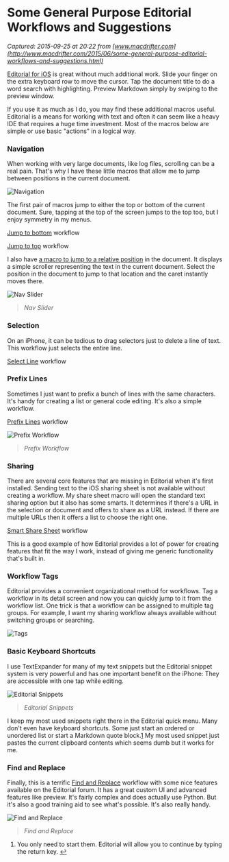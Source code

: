 # Some General Purpose Editorial Workflows and Suggestions

_Captured: 2015-09-25 at 20:22 from [www.macdrifter.com](http://www.macdrifter.com/2015/06/some-general-purpose-editorial-workflows-and-suggestions.html)_

[Editorial for iOS](https://itunes.apple.com/us/app/editorial/id673907758?mt=8&uo=4&at=11I5Ug&ct=blog) is great without much additional work. Slide your finger on the extra keyboard row to move the cursor. Tap the document title to do a word search with highlighting. Preview Markdown simply by swiping to the preview window.

If you use it as much as I do, you may find these additional macros useful. Editorial is a means for working with text and often it can seem like a heavy IDE that requires a huge time investment. Most of the macros below are simple or use basic "actions" in a logical way.

### Navigation

When working with very large documents, like log files, scrolling can be a real pain. That's why I have these little macros that allow me to jump between positions in the current document.

![Navigation](http://www.macdrifter.com/uploads/2015/06/IMG_20150621_063139.PNG)

The first pair of macros jump to either the top or bottom of the current document. Sure, tapping at the top of the screen jumps to the top too, but I enjoy symmetry in my menus.

[Jump to bottom](http://www.editorial-workflows.com/workflow/5862958789820416/n7B7595sARY) workflow

[Jump to top](http://www.editorial-workflows.com/workflow/5838294134816768/4urBNb4DFII) workflow

I also have [a macro to jump to a relative position](http://www.editorial-workflows.com/workflow/5845018912751616/oJhGoMlVOWg) in the document. It displays a simple scroller representing the text in the current document. Select the position in the document to jump to that location and the caret instantly moves there.

![Nav Slider](http://www.macdrifter.com/uploads/2015/06/IMG_20150621_064446.PNG)

> _Nav Slider_

### Selection

On an iPhone, it can be tedious to drag selectors just to delete a line of text. This workflow just selects the entire line.

[Select Line](http://www.editorial-workflows.com/workflow/5805030082871296/uHFDk54CNkQ) workflow

### Prefix Lines

Sometimes I just want to prefix a bunch of lines with the same characters. It's handy for creating a list or general code editing. It's also a simple workflow.

[Prefix Lines](http://www.editorial-workflows.com/workflow/5901674161897472/qNywgK_6CbE) workflow

![Prefix Workflow](http://www.macdrifter.com/uploads/2015/06/IMG_20150621_070631.PNG)

> _Prefix Workflow_

### Sharing

There are several core features that are missing in Editorial when it's first installed. Sending text to the iOS sharing sheet is not available without creating a workflow. My share sheet macro will open the standard text sharing option but it also has some smarts. It determines if there's a URL in the selection or document and offers to share as a URL instead. If there are multiple URLs then it offers a list to choose the right one.

[Smart Share Sheet](http://www.editorial-workflows.com/workflow/6445356355158016/4lDvdqlVmig) workflow

This is a good example of how Editorial provides a lot of power for creating features that fit the way I work, instead of giving me generic functionality that's built in.

### Workflow Tags

Editorial provides a convenient organizational method for workflows. Tag a workflow in its detail screen and now you can quickly jump to it from the workflow list. One trick is that a workflow can be assigned to multiple tag groups. For example, I want my sharing workflow always available without switching groups or searching.

![Tags](http://www.macdrifter.com/uploads/2015/06/IMG_20150621_070257.PNG)

### Basic Keyboard Shortcuts

I use TextExpander for many of my text snippets but the Editorial snippet system is very powerful and has one important benefit on the iPhone: They are accessible with one tap while editing.

![Editorial Snippets](http://www.macdrifter.com/uploads/2015/06/IMG_20150621_064940.PNG)

> _Editorial Snippets_

I keep my most used snippets right there in the Editorial quick menu. Many don't even have keyboard shortcuts. Some just start an ordered or unordered list or start a Markdown quote block.[1](http://www.macdrifter.com/2015/06/some-general-purpose-editorial-workflows-and-suggestions.html) My most used snippet just pastes the current clipboard contents which seems dumb but it works for me.

### Find and Replace

Finally, this is a terrific [Find and Replace](http://www.editorial-workflows.com/workflow/5064645702320128/UzA5JarVnHY) workflow with some nice features available on the Editorial forum. It has a great custom UI and advanced features like preview. It's fairly complex and does actually use Python. But it's also a good training aid to see what's possible. It's also really handy.

![Find and Replace](http://www.macdrifter.com/uploads/2015/06/_23_06-21-15%2C_10_14_01_AM.png)

> _Find and Replace_

  1. You only need to start them. Editorial will allow you to continue by typing the return key. [↩](http://www.macdrifter.com/2015/06/some-general-purpose-editorial-workflows-and-suggestions.html)
